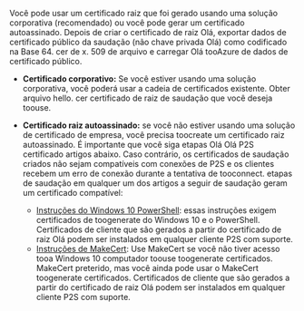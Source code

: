 Você pode usar um certificado raiz que foi gerado usando uma solução corporativa (recomendado) ou você pode gerar um certificado autoassinado. Depois de criar o certificado de raiz Olá, exportar dados de certificado público da saudação (não chave privada Olá) como codificado na Base 64. cer de x. 509 de arquivo e carregar Olá tooAzure de dados de certificado público.

* **Certificado corporativo:** Se você estiver usando uma solução corporativa, você poderá usar a cadeia de certificados existente. Obter arquivo hello. cer certificado de raiz de saudação que você deseja toouse.
* **Certificado raiz autoassinado:** se você não estiver usando uma solução de certificado de empresa, você precisa toocreate um certificado raiz autoassinado. É importante que você siga etapas Olá Olá P2S certificado artigos abaixo. Caso contrário, os certificados de saudação criados não sejam compatíveis com conexões de P2S e os clientes recebem um erro de conexão durante a tentativa de tooconnect. etapas de saudação em qualquer um dos artigos a seguir de saudação geram um certificado compatível:

  * [Instruções do Windows 10 PowerShell](../articles/vpn-gateway/vpn-gateway-certificates-point-to-site.md): essas instruções exigem certificados de toogenerate do Windows 10 e o PowerShell. Certificados de cliente que são gerados a partir do certificado de raiz Olá podem ser instalados em qualquer cliente P2S com suporte.
  * [Instruções de MakeCert](../articles/vpn-gateway/vpn-gateway-certificates-point-to-site-makecert.md): Use MakeCert se você não tiver acesso tooa Windows 10 computador toouse toogenerate certificados. MakeCert preterido, mas você ainda pode usar o MakeCert toogenerate certificados. Certificados de cliente que são gerados a partir do certificado de raiz Olá podem ser instalados em qualquer cliente P2S com suporte.
